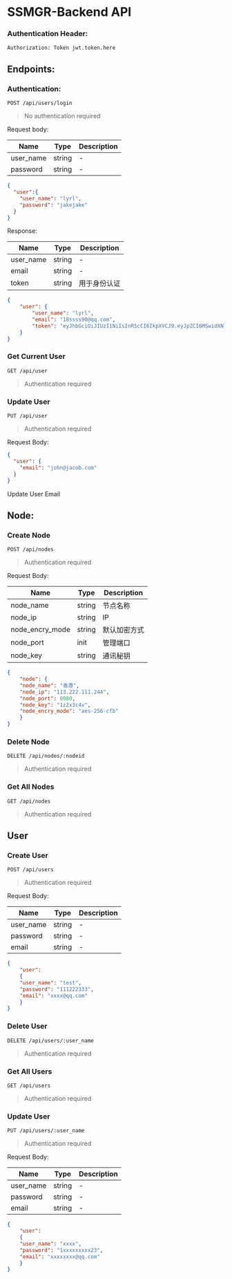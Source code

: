 # SSMGR-Backend  API


### Authentication Header:

`Authorization: Token jwt.token.here`

## Endpoints:

### Authentication:
`POST /api/users/login`
> No authentication required

Request body:

| Name      | Type   | Description |
|-----------|--------|-------------|
| user_name | string |     -        |
| password  | string |       -      |


```JSON
{
  "user":{
    "user_name": "lyrl",
    "password": "jakejake"
  }
}
```


Response:

| Name      | Type   | Description |
|-----------|--------|-------------|
| user_name | string |    -   |
| email | string |   -    |
| token | string |    用于身份认证   |

```json
{
    "user": {
        "user_name": "lyrl",
        "email": "18ssss90@qq.com",
        "token": "eyJhbGciOiJIUzI1NiIsInR5cCI6IkpXVCJ9.eyJpZCI6MSwidXNlcl9uYW1lIjoibHlybCIsImV4cCI6MTUwNDU5NjUxNSwiaWF0IjoxNDk5NDEyNTE1fQ.Iz4wRijBQDWCMFq_dTCJ_hStyQczobWyQWBXLE5CMOs"
    }
}
```

### Get Current User

`GET /api/user`

> Authentication required



### Update User

`PUT /api/user`

> Authentication required

Request Body:

```json
{
  "user": {
    "email": "john@jacob.com"
  }
}
```

Update User Email


## Node:

### Create Node

`POST /api/nodes`

> Authentication required

Request Body:

| Name      | Type   | Description |
|-----------|--------|-------------|
| node_name | string |    节点名称         |
| node_ip  | string |      IP       |
| node_encry_mode  | string |     默认加密方式        |
| node_port  | init |      管理端口       |
| node_key  | string |      通讯秘钥       |


```json
{
	"node": {
	"node_name": "香港",
	"node_ip": "113.222.111.244",
	"node_port": 8080,
	"node_key": "1z2x3c4v",
	"node_encry_mode": "aes-256-cfb"
	}
}
```

### Delete Node
`DELETE /api/nodes/:nodeid`

> Authentication required

### Get All Nodes

`GET /api/nodes`

> Authentication required

## User


### Create User

`POST /api/users`

> Authentication required

Request Body:

| Name      | Type   | Description |
|-----------|--------|-------------|
| user_name | string |      -       |
| password  | string |      -       |
| email  | string |       -      |



```json
{
	"user":
	{
	"user_name": "test",
	"password": "111222333",
	"email": "xxxx@qq.com"
	}
}
```

### Delete User
`DELETE /api/users/:user_name`

> Authentication required

### Get All Users

`GET /api/users`

> Authentication required


### Update User

`PUT /api/users/:user_name`

> Authentication required

Request Body:

| Name      | Type   | Description |
|-----------|--------|-------------|
| user_name | string |    -         |
| password  | string |      -       |
| email  | string |      -       |

```json
{
	"user":
	{
	"user_name": "xxxx",
	"password": "1xxxxxxxxx23",
	"email": "xxxxxxxx@qq.com"
	}
}
```



